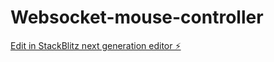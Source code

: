 # Websocket-mouse-controller

[Edit in StackBlitz next generation editor ⚡️](https://stackblitz.com/~/github.com/dadflip/Websocket-mouse-controller)